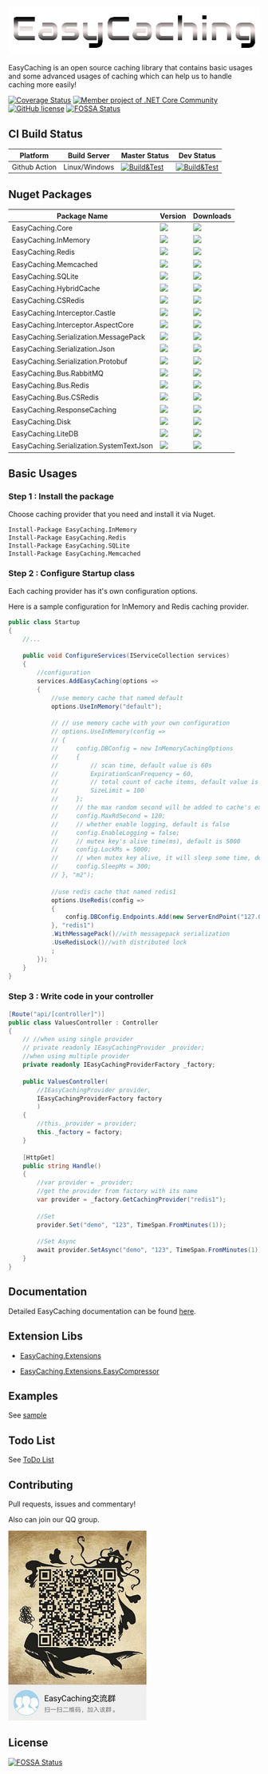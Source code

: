 ![](media/easycaching-icon.png?raw=true)

EasyCaching is an open source caching library that contains basic usages and some advanced usages of caching which can help us to handle caching more easily!

[![Coverage Status](https://coveralls.io/repos/github/catcherwong/EasyCaching/badge.svg?branch=master)](https://coveralls.io/github/catcherwong/EasyCaching?branch=master)
[![Member project of .NET Core Community](https://img.shields.io/badge/member%20project%20of-NCC-9e20c9.svg)](https://github.com/dotnetcore)
[![GitHub license](https://img.shields.io/github/license/dotnetcore/EasyCaching.svg)](https://github.com/dotnetcore/EasyCaching/blob/master/LICENSE)
[![FOSSA Status](https://app.fossa.io/api/projects/git%2Bgithub.com%2Fdotnetcore%2FEasyCaching.svg?type=shield)](https://app.fossa.io/projects/git%2Bgithub.com%2Fdotnetcore%2FEasyCaching?ref=badge_shield)

## CI Build Status

| Platform | Build Server | Master Status  | Dev Status  |
|--------- |------------- |---------|---------|
| Github Action   | Linux/Windows | [![Build&Test](https://github.com/dotnetcore/EasyCaching/actions/workflows/build.yml/badge.svg?branch=master)](https://github.com/dotnetcore/EasyCaching/actions/workflows/build.yml) |    [![Build&Test](https://github.com/dotnetcore/EasyCaching/actions/workflows/build.yml/badge.svg?branch=dev)](https://github.com/dotnetcore/EasyCaching/actions/workflows/build.yml) |

## Nuget Packages

| Package Name |  Version | Downloads
|--------------|  ------- | ----
| EasyCaching.Core | ![](https://img.shields.io/nuget/v/EasyCaching.Core.svg) | ![](https://img.shields.io/nuget/dt/EasyCaching.Core.svg)
| EasyCaching.InMemory | ![](https://img.shields.io/nuget/v/EasyCaching.InMemory.svg) | ![](https://img.shields.io/nuget/dt/EasyCaching.InMemory.svg)
| EasyCaching.Redis | ![](https://img.shields.io/nuget/v/EasyCaching.Redis.svg) | ![](https://img.shields.io/nuget/dt/EasyCaching.Redis.svg)
| EasyCaching.Memcached | ![](https://img.shields.io/nuget/v/EasyCaching.Memcached.svg) | ![](https://img.shields.io/nuget/dt/EasyCaching.Memcached.svg)
| EasyCaching.SQLite | ![](https://img.shields.io/nuget/v/EasyCaching.SQLite.svg) | ![](https://img.shields.io/nuget/dt/EasyCaching.SQLite.svg)
| EasyCaching.HybridCache  | ![](https://img.shields.io/nuget/v/EasyCaching.HybridCache.svg) | ![](https://img.shields.io/nuget/dt/EasyCaching.HybridCache.svg)
| EasyCaching.CSRedis  | ![](https://img.shields.io/nuget/v/EasyCaching.CSRedis.svg) | ![](https://img.shields.io/nuget/dt/EasyCaching.CSRedis.svg)
| EasyCaching.Interceptor.Castle | ![](https://img.shields.io/nuget/v/EasyCaching.Interceptor.Castle.svg) | ![](https://img.shields.io/nuget/dt/EasyCaching.Interceptor.Castle.svg)
| EasyCaching.Interceptor.AspectCore | ![](https://img.shields.io/nuget/v/EasyCaching.Interceptor.AspectCore.svg) | ![](https://img.shields.io/nuget/dt/EasyCaching.Interceptor.AspectCore.svg)
| EasyCaching.Serialization.MessagePack | ![](https://img.shields.io/nuget/v/EasyCaching.Serialization.MessagePack.svg) | ![](https://img.shields.io/nuget/dt/EasyCaching.Serialization.MessagePack.svg)
| EasyCaching.Serialization.Json | ![](https://img.shields.io/nuget/v/EasyCaching.Serialization.Json.svg) | ![](https://img.shields.io/nuget/dt/EasyCaching.Serialization.Json.svg)
| EasyCaching.Serialization.Protobuf | ![](https://img.shields.io/nuget/v/EasyCaching.Serialization.Protobuf.svg) | ![](https://img.shields.io/nuget/dt/EasyCaching.Serialization.Protobuf.svg)
| EasyCaching.Bus.RabbitMQ | ![](https://img.shields.io/nuget/v/EasyCaching.Bus.RabbitMQ.svg) | ![](https://img.shields.io/nuget/dt/EasyCaching.Bus.RabbitMQ.svg)
| EasyCaching.Bus.Redis | ![](https://img.shields.io/nuget/v/EasyCaching.Bus.Redis.svg) | ![](https://img.shields.io/nuget/dt/EasyCaching.Bus.Redis.svg)
| EasyCaching.Bus.CSRedis | ![](https://img.shields.io/nuget/v/EasyCaching.Bus.CSRedis.svg) | ![](https://img.shields.io/nuget/dt/EasyCaching.Bus.CSRedis.svg)
| EasyCaching.ResponseCaching | ![](https://img.shields.io/nuget/v/EasyCaching.ResponseCaching.svg) | ![](https://img.shields.io/nuget/dt/EasyCaching.ResponseCaching.svg)
| EasyCaching.Disk | ![](https://img.shields.io/nuget/v/EasyCaching.Disk.svg) | ![](https://img.shields.io/nuget/dt/EasyCaching.Disk.svg)
| EasyCaching.LiteDB | ![](https://img.shields.io/nuget/v/EasyCaching.LiteDB.svg) | ![](https://img.shields.io/nuget/dt/EasyCaching.LiteDB.svg)
| EasyCaching.Serialization.SystemTextJson | ![](https://img.shields.io/nuget/v/EasyCaching.Serialization.SystemTextJson.svg) | ![](https://img.shields.io/nuget/dt/EasyCaching.Serialization.SystemTextJson.svg)

## Basic Usages 

### Step 1 : Install the package

Choose caching provider that you need and install it via Nuget.

```
Install-Package EasyCaching.InMemory
Install-Package EasyCaching.Redis
Install-Package EasyCaching.SQLite
Install-Package EasyCaching.Memcached
```

### Step 2 : Configure Startup class

Each caching provider has it's own configuration options.

Here is a sample configuration for InMemory and Redis caching provider.

```csharp
public class Startup
{
    //...
    
    public void ConfigureServices(IServiceCollection services)
    {
        //configuration
        services.AddEasyCaching(options => 
        {
            //use memory cache that named default
            options.UseInMemory("default");

            // // use memory cache with your own configuration
            // options.UseInMemory(config => 
            // {
            //     config.DBConfig = new InMemoryCachingOptions
            //     {
            //         // scan time, default value is 60s
            //         ExpirationScanFrequency = 60, 
            //         // total count of cache items, default value is 10000
            //         SizeLimit = 100 
            //     };
            //     // the max random second will be added to cache's expiration, default value is 120
            //     config.MaxRdSecond = 120;
            //     // whether enable logging, default is false
            //     config.EnableLogging = false;
            //     // mutex key's alive time(ms), default is 5000
            //     config.LockMs = 5000;
            //     // when mutex key alive, it will sleep some time, default is 300
            //     config.SleepMs = 300;
            // }, "m2");

            //use redis cache that named redis1
            options.UseRedis(config => 
            {
                config.DBConfig.Endpoints.Add(new ServerEndPoint("127.0.0.1", 6379));
            }, "redis1")
            .WithMessagePack()//with messagepack serialization
            .UseRedisLock()//with distributed lock
            ;            
        });    
    }    
}
```

###  Step 3 : Write code in your controller 

```csharp
[Route("api/[controller]")]
public class ValuesController : Controller
{
    // //when using single provider
    // private readonly IEasyCachingProvider _provider;
    //when using multiple provider
    private readonly IEasyCachingProviderFactory _factory;

    public ValuesController(
        //IEasyCachingProvider provider, 
        IEasyCachingProviderFactory factory
        )
    {
        //this._provider = provider;
        this._factory = factory;
    }

    [HttpGet]
    public string Handle()
    {
        //var provider = _provider;
        //get the provider from factory with its name
        var provider = _factory.GetCachingProvider("redis1");    

        //Set
        provider.Set("demo", "123", TimeSpan.FromMinutes(1));
            
        //Set Async
        await provider.SetAsync("demo", "123", TimeSpan.FromMinutes(1));                  
    }
}
```

## Documentation

Detailed EasyCaching documentation can be found [here](http://easycaching.readthedocs.io/en/latest/).

## Extension Libs

- [EasyCaching.Extensions](https://github.com/yrinleung/EasyCaching.Extensions)

- [EasyCaching.Extensions.EasyCompressor](https://github.com/mjebrahimi/EasyCompressor/blob/master/src/EasyCaching.Extensions.EasyCompressor/README.md)

## Examples

See [sample](https://github.com/catcherwong/EasyCaching/tree/master/sample)

## Todo List

See [ToDo List](docs/ToDoList.md)

## Contributing

Pull requests, issues and commentary! 

Also can join our QQ group.

![](media/qqgroup.jpg?raw=true)

## License
[![FOSSA Status](https://app.fossa.io/api/projects/git%2Bgithub.com%2Fdotnetcore%2FEasyCaching.svg?type=large)](https://app.fossa.io/projects/git%2Bgithub.com%2Fdotnetcore%2FEasyCaching?ref=badge_large)
